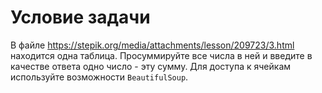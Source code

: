 # Условие задачи

В файле https://stepik.org/media/attachments/lesson/209723/3.html находится одна таблица. Просуммируйте все числа в ней и введите в качестве ответа одно число - эту сумму. Для доступа к ячейкам используйте возможности `BeautifulSoup`.
